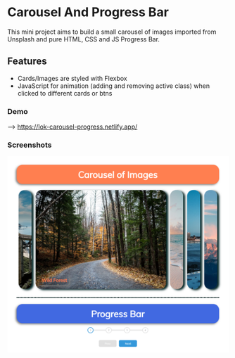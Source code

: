 # Carousel And Progress Bar

This mini project aims to build a small carousel of images imported from Unsplash and pure HTML, CSS and JS Progress Bar.

## Features

- Cards/Images are styled with Flexbox
- JavaScript for animation (adding and removing active class) when clicked to different cards or btns

### Demo

--> https://lok-carousel-progress.netlify.app/

### Screenshots

![Mini Webs](https://github.com/LokeshPereiro/HTML-CSS-JavaScript_Apps/blob/main/Vanilla-mini-projects/Carousel_ProgressBar/wireframe/snapshot.png?raw=true)


